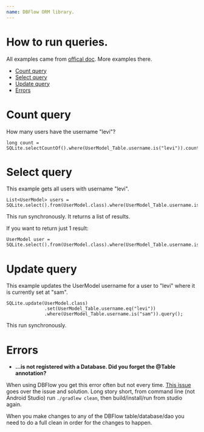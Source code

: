 ```yaml
---
name: DBFlow ORM library.
---
```


# How to run queries.
All examples came from [offical doc](https://github.com/Raizlabs/DBFlow/blob/master/usage/SQLQuery.md). More examples there. 

* [Count query](#count-query)
* [Select query](#select-query)
* [Update query](#update-query)
* [Errors](#errors)

# Count query

How many users have the username "levi"?
```
long count = SQLite.selectCountOf().where(UserModel_Table.username.is("levi")).count();
```

# Select query

This example gets all users with username "levi".
```
List<UserModel> users = SQLite.select().from(UserModel.class).where(UserModel_Table.username.is("levi")).queryList();
```
This run synchronously. It returns a list of results.

If you want to return just 1 result:
```
UserModel user = SQLite.select().from(UserModel.class).where(UserModel_Table.username.is("levi")).querySingle();
```

# Update query

This example updates the UserModel username for a user to "levi" where it is currently set at "sam".
```
SQLite.update(UserModel.class)
              .set(UserModel_Table.username.eq("levi"))
              .where(UserModel_Table.username.is("sam")).query();
```
This run synchronously.

# Errors

* **...is not registered with a Database. Did you forget the @Table annotation?**

When using DBFlow you get this error often but not every time. [This issue](https://github.com/Raizlabs/DBFlow/issues/685) goes over the issue and solution. Long story short, from command line (not Android Studio) run `./gradlew clean`, then build/install/run from studio again.

When you make changes to any of the DBFlow table/database/dao you need to do a full clean in order for the changes to happen.
